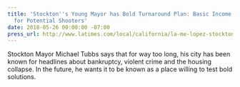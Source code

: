 ```yaml
---
title: 'Stockton''s Young Mayor has Bold Turnaround Plan: Basic Income and Stipends
  for Potential Shooters'
date: 2018-05-26 00:00:00 -07:00
press_url: http://www.latimes.com/local/california/la-me-lopez-stockton-money-05272018-story.html
---
```


Stockton Mayor Michael Tubbs says that for way too long, his city has been known for headlines about bankruptcy, violent crime and the housing collapse. In the future, he wants it to be known as a place willing to test bold solutions.
